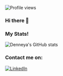 ![Profile views](https://gpvc.arturio.dev/Denneya)

### Hi there 👋

<!--
**Denneya/Denneya** is a ✨ _special_ ✨ repository because its `README.md` (this file) appears on your GitHub profile.

Here are some ideas to get you started:

- 🔭 I’m currently working on ...
- 🌱 I’m currently learning ...
- 👯 I’m looking to collaborate on ...
- 🤔 I’m looking for help with ...
- 💬 Ask me about ...
- 📫 How to reach me: ...
- 😄 Pronouns: ...
- ⚡ Fun fact: ...
-->
### My Stats!
![Denneya's GitHub stats](https://github-readme-stats.vercel.app/api?username=Denneya&show_icons=true&bg_color=00000000)










### Contact me on:
[![LinkedIn](https://img.shields.io/badge/LinkedIn-0077B5?style=for-the-badge&logo=linkedin&logoColor=white)](www.linkedin.com/in/denneyamuscat)
